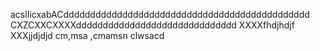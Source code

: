 
acslIicxabACdddddddddddddddddddddddddddddddddddddddddddddd
CXZCXXCXXXXdddddddddddddddddddddddddddddd
XXXXfhdjhdjf
XXXjjdjdjd
cm,msa ,cmamsn clwsacd
